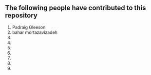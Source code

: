## The following people have contributed to this repository

1) Padraig Gleeson
2) bahar mortazavizadeh
3)
4) 
5)
6)
7)
8)
9) 
